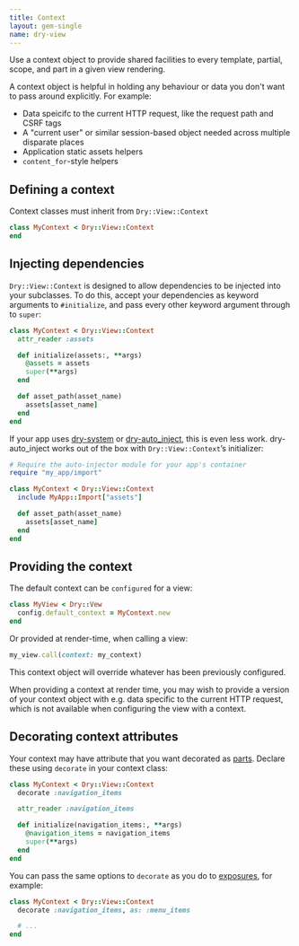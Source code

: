 ```yaml
---
title: Context
layout: gem-single
name: dry-view
---
```


Use a context object to provide shared facilities to every template, partial, scope, and part in a given view rendering.

A context object is helpful in holding any behaviour or data you don't want to pass around explicitly. For example:

- Data speicifc to the current HTTP request, like the request path and CSRF tags
- A "current user" or similar session-based object needed across multiple disparate places
- Application static assets helpers
- `content_for`-style helpers

## Defining a context

Context classes must inherit from `Dry::View::Context`

```ruby
class MyContext < Dry::View::Context
end
```

## Injecting dependencies

`Dry::View::Context` is designed to allow dependencies to be injected into your subclasses. To do this, accept your dependencies as keyword arguments to `#initialize`, and pass every other keyword argument through to `super`:

```ruby
class MyContext < Dry::View::Context
  attr_reader :assets

  def initialize(assets:, **args)
    @assets = assets
    super(**args)
  end

  def asset_path(asset_name)
    assets[asset_name]
  end
end
```

If your app uses [dry-system](/gems/dry-system) or [dry-auto_inject](/gems/dry-auto_inject), this is even less work. dry-auto_inject works out of the box with `Dry::View::Context`’s initializer:

```ruby
# Require the auto-injector module for your app's container
require "my_app/import"

class MyContext < Dry::View::Context
  include MyApp::Import["assets"]

  def asset_path(asset_name)
    assets[asset_name]
  end
end
```

## Providing the context

The default context can be `configured` for a view:

```ruby
class MyView < Dry::Vew
  config.default_context = MyContext.new
end
```

Or provided at render-time, when calling a view:

```ruby
my_view.call(context: my_context)
```

This context object will override whatever has been previously configured.

When providing a context at render time, you may wish to provide a version of your context object with e.g. data specific to the current HTTP request, which is not available when configuring the view with a context.

## Decorating context attributes

Your context may have attribute that you want decorated as [parts](/gems/dry-view/parts/). Declare these using `decorate` in your context class:

```ruby
class MyContext < Dry::View::Context
  decorate :navigation_items

  attr_reader :navigation_items

  def initialize(navigation_items:, **args)
    @navigation_items = navigation_items
    super(**args)
  end
end
```

You can pass the same options to `decorate` as you do to [exposures](/gems/dry-view/exposures/), for example:

```ruby
class MyContext < Dry::View::Context
  decorate :navigation_items, as: :menu_items

  # ...
end
```
